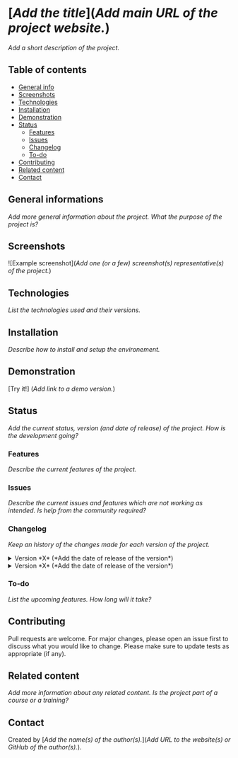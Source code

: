 # [*Add the title*](*Add main URL of the project website.*) 
*Add a short description of the project.*

## Table of contents
- [General info](#general-informations)
- [Screenshots](#screenshots)
- [Technologies](#technologies)
- [Installation](#installation)
- [Demonstration](#demonstration)
- [Status](#status)
  - [Features](#features)
  - [Issues](#issues)
  - [Changelog](#changelog)
  - [To-do](#to-do)
 - [Contributing](#contributing)
- [Related content](#related-content)
- [Contact](#contact)

## General informations
*Add more general information about the project. What the purpose of the project is?*

## Screenshots
![Example screenshot](*Add one (or a few) screenshot(s) representative(s) of the project.*) 

## Technologies
*List the technologies used and their versions.*

## Installation
*Describe how to install and setup the environement.*

## Demonstration
[Try it!] (*Add link to a demo version.*) 

## Status
*Add the current status, version (and date of release) of the project. How is the development going?*

### Features
*Describe the current features of the project.*

### Issues
*Describe the current issues and features which are not working as intended. Is help from the community required?*

### Changelog
*Keep an history of the changes made for each version of the project.*
<details markdown="block">
<summary>Version *X* (*Add the date of release of the version*)</summary>
<i>List the main new features and issues of the version.</i>
</details>
<details markdown="block">
<summary>Version *X* (*Add the date of release of the version*)</summary>
<i>List the main new features and issues of the version.</i>
</details>

### To-do
*List the upcoming features. How long will it take?*

## Contributing
Pull requests are welcome. For major changes, please open an issue first to discuss what you would like to change.
Please make sure to update tests as appropriate (if any).

## Related content
*Add more information about any related content. Is the project part of a course or a training?*

## Contact
Created by [*Add the name(s) of the author(s).*](*Add URL to the website(s) or GitHub of the author(s).*).
